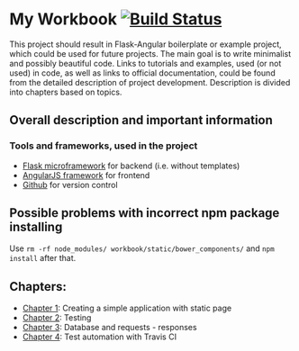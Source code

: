 # My Workbook [![Build Status](https://travis-ci.org/Xmary/Workbook.svg?branch=master)](https://travis-ci.org/Xmary/Workbook)
This project should result in Flask-Angular boilerplate or example project, which could be used for future projects. The main goal is to write minimalist and possibly beautiful code. Links to tutorials and examples, used (or not used) in code, as well as links to official documentation, could be found from the detailed description of project development. Description is divided into chapters based on topics.

## Overall description and important information

### Tools and frameworks, used in the project

* [Flask microframework](http://flask.pocoo.org) for backend (i.e. without templates)
* [AngularJS framework](https://angularjs.org) for frontend
* [Github](https://github.com) for version control

## Possible problems with incorrect npm package installing
Use ```rm -rf node_modules/ workbook/static/bower_components/```
and ```npm install``` after that. 

## Chapters:
* [Chapter 1](docs/chapter_1.md): Creating a simple application with static page
* [Chapter 2](docs/chapter_2.md): Testing
* [Chapter 3](docs/chapter_3.md): Database and requests - responses
* [Chapter 4](docs/chapter_4.md): Test automation with Travis CI
